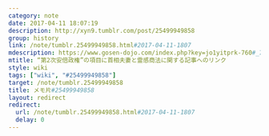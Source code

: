 ```yaml
---
category: note
date: 2017-04-11 18:07:19
description: http://xyn9.tumblr.com/post/25499949858
group: history
link: /note/tumblr.25499949858.html#2017-04-11-1807
mdescription: https://www.gosen-dojo.com/index.php?key=jo1yitprk-760#_760
mtitle: “第2次安倍政権”の項目に首相夫妻と霊感商法に関する記事へのリンク
style: wiki
tags: ["wiki", "#25499949858"] 
target: /note/tumblr.25499949858
title: メモ片#25499949858
layout: redirect
redirect:
  url: /note/tumblr.25499949858.html#2017-04-11-1807
  delay: 0
---
```


